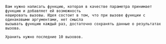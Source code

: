     Вам нужно написать функцию, которая в качестве параметра принимает функцию и добавляет ей возможность 
    кешировать вызовы. Идея состоит в том, что при вызове функции с одинаковыми аргументами, нет смысла
    вызывать функцию каждый раз, достаточно сохранять данные о результатах вызова.

    Хранить нужно последние 10 вызовов.